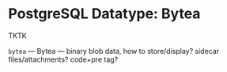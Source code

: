 # PostgreSQL Datatype: Bytea

TKTK

`bytea` — Bytea — binary blob data, how to store/display? sidecar files/attachments? code+pre tag?